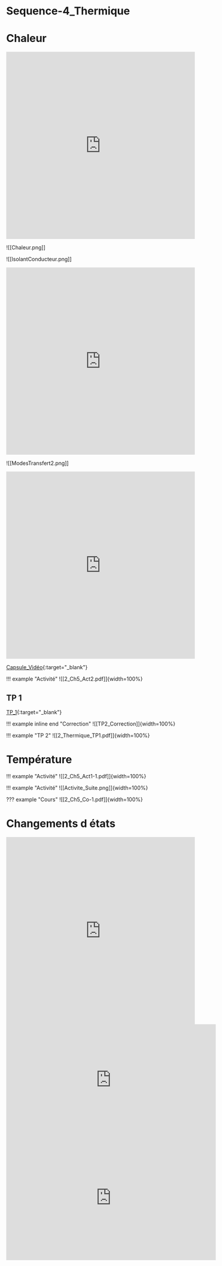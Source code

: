 # Sequence-4_Thermique

# Chaleur

<iframe src="https://learningapps.org/watch?v=pm53pr50524" style="border:0px;width:100%;height:500px" allowfullscreen="true" webkitallowfullscreen="true" mozallowfullscreen="true"></iframe>

![[Chaleur.png]]

![[IsolantConducteur.png]]

<iframe src="https://learningapps.org/watch?v=pu80n71uj24" style="border:0px;width:100%;height:500px" allowfullscreen="true" webkitallowfullscreen="true" mozallowfullscreen="true"></iframe>

![[ModesTransfert2.png]]

<iframe src="https://learningapps.org/watch?v=p24z9z40524" style="border:0px;width:100%;height:500px" allowfullscreen="true" webkitallowfullscreen="true" mozallowfullscreen="true"></iframe>

[Capsule_Vidéo](http://stream.edupole.net/vod/NATHAN/eduplateforme/9782091671277/16_Video_Intro.mp4){:target="_blank"}

!!! example "Activité"
    ![[2_Ch5_Act2.pdf]]{width=100%}

## TP 1

[TP_1](./2_Seq5_TP2.pdf){:target="_blank"}

!!! example inline end "Correction"
    ![[TP2_Correction]]{width=100%}

!!! example "TP 2"
    ![[2_Thermique_TP1.pdf]]{width=100%}



# Température

!!! example "Activité"
    ![[2_Ch5_Act1-1.pdf]]{width=100%}

!!! example "Activité"
    ![[Activite_Suite.png]]{width=100%}

??? example "Cours"
    ![[2_Ch5_Co-1.pdf]]{width=100%}

# Changements d états

<iframe src="https://learningapps.org/watch?v=p0bm6asvt24" style="border:0px;width:100%;height:500px" allowfullscreen="true" webkitallowfullscreen="true" mozallowfullscreen="true"></iframe>

<iframe title="trim.F5D920E8-F4A4-4BF7-9B97-9F7099A11A90" width="560" height="315" src="https://tube-sciences-technologies.apps.education.fr/videos/embed/50f5a36c-3bbb-48d0-ab5d-4fe8d2bdb91d" frameborder="0" allowfullscreen="" sandbox="allow-same-origin allow-scripts allow-popups"></iframe>

<iframe title="trim.69EDC303-E5DC-40B8-AB8E-1DD74279E54D" width="560" height="315" src="https://tube-sciences-technologies.apps.education.fr/videos/embed/ec4bff51-95ef-4d21-a494-d26c4c954c90" frameborder="0" allowfullscreen="" sandbox="allow-same-origin allow-scripts allow-popups"></iframe>

